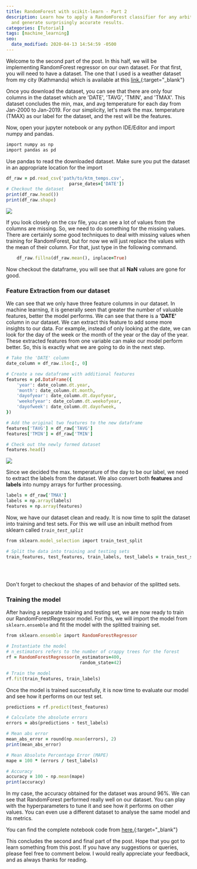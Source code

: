 ```yaml
---
title: RandomForest with scikit-learn - Part 2
description: Learn how to apply a RandomForest classifier for any arbitrary dataset
  and generate surprisingly accurate results.
categories: [Tutorial]
tags: [machine_learning]
seo:
  date_modified: 2020-04-13 14:54:59 -0500
---
```


Welcome to the second part of the post. In this half, we will be implementing RandomForest regressor
on our own dataset. For that first, you will need to have a dataset. The one that I used is a weather
dataset from my city (Kathmandu) which is available at this [link.](https://drive.google.com/open?id=1UIZ_7VHtNhERrJkPe8DxoxuV3MmN7drT){:target="_blank"}

Once you download the dataset, you can see that there are only four columns in the dataset which are
'DATE', 'TAVG', 'TMIN', and 'TMAX'. This dataset concludes the min, max, and avg temperature for each
day from Jan-2000 to Jan-2019. For our simplicity, let's mark the max. temperature (TMAX) as our label
for the dataset, and the rest will be the features.

Now, open your jupyter notebook or any python IDE/Editor and import numpy and pandas.

```ruby
import numpy as np
import pandas as pd
```

Use pandas to read the downloaded dataset. Make sure you put the dataset in an appropriate location
for the import

```ruby
df_raw = pd.read_csv('path/to/ktm_temps.csv',
                        parse_dates=['DATE'])
# Checkout the dataset
print(df_raw.head())
print(df_raw.shape)
```

![](https://i.ibb.co/MgmZrB5/Screenshot-from-2019-03-16-21-03-57.png)

If you look closely on the csv file, you can see a lot of values from the columns are missing.
So, we need to do something for the missing values. There are certainly some good techniques to deal
with missing values when training for RandomForest, but for now we will just replace the values with
the mean of their column. For that, just type in the following command.

```ruby
    df_raw.fillna(df_raw.mean(), inplace=True)
```

Now checkout the dataframe, you will see that all **NaN** values are gone for good.


### Feature Extraction from our dataset

We can see that we only have three feature columns in our dataset. In machine learning, it is generally seen that greater the
number of valuable features, better the model performs. We can see that there is a **'DATE'** column in our dataset.
We can extract this feature to add some more insights to our data. For example, instead of only
looking at the date, we can look for the day of the week or the month of the year or the day of the year. These
extracted features from one variable can make our model perform better. So, this is exactly what we
are going to do in the next step.

```ruby
# Take the 'DATE' column
date_column = df_raw.iloc[:, 0]

# Create a new dataframe with additional features
features = pd.DataFrame({
    'year': date_column.dt.year,
    'month': date_column.dt.month,
    'dayofyear': date_column.dt.dayofyear,
    'weekofyear': date_column.dt.weekofyear,
    'dayofweek': date_column.dt.dayofweek,
})

# Add the original two features to the new dataframe
features['TAVG'] = df_raw['TAVG']
features['TMIN'] = df_raw['TMIN']

# Check out the newly formed dataset
features.head()
```
![](https://i.ibb.co/j5R7tNS/Screenshot-from-2019-03-16-21-16-49.png)

Since we decided the max. temperature of the day to be our label, we need to extract the labels from
the dataset. We also convert both **features** and **labels** into numpy arrays for further processing.

```ruby
labels = df_raw['TMAX']
labels = np.array(labels)
features = np.array(features)
```

Now, we have our dataset clean and ready. It is now time to split the dataset into training and
test sets. For this we will use an inbuilt method from sklearn called *`train_test_split`*

```ruby
from sklearn.model_selection import train_test_split

# Split the data into training and testing sets
train_features, test_features, train_labels, test_labels = train_test_split(features,
                                                                            labels,
                                                                            test_size=0.3,
                                                                            random_state=42)
```

Don't forget to checkout the shapes of and behavior of the splitted sets.

### Training the model

After having a separate training and testing set, we are now ready to train our RandomForestRegressor
model. For this, we will import the model from `sklearn.ensemble` and fit the model with the splitted
training set.


```ruby
from sklearn.ensemble import RandomForestRegressor

# Instantiate the model
# n_estimators refers to the number of crappy trees for the forest
rf = RandomForestRegressor(n_estimators=400,
                            random_state=42)

# Train the model
rf.fit(train_features, train_labels)
```

Once the model is trained successfully, it is now time to evaluate our model and see how it performs
on our test set.

```ruby
predictions = rf.predict(test_features)

# Calculate the absolute errors
errors = abs(predictions - test_labels)

# Mean abs error
mean_abs_error = round(np.mean(errors), 2)
print(mean_abs_error)
```


```ruby
# Mean Absolute Percentage Error (MAPE)
mape = 100 * (errors / test_labels)

# Accuracy
accuracy = 100 - np.mean(mape)
print(accuracy)
```


In my case, the accuracy obtained for the dataset was around 96%. We can see that RandomForest performed
really well on our dataset. You can play with the hyperparameters to tune it and see how it performs
on other values. You can even use a different dataset to analyse the same model and its metrics.

You can find the complete notebook code from [here.](https://jvn.io/asheeshcric/0ca2a7d099f846e1a407b8b9310b96c4){:target="_blank"}

This concludes the second and final part of the post. Hope that you got to learn something from this
post. If you have any suggestions or queries, please feel free to comment below. I would really 
appreciate your feedback, and as always thanks for reading.